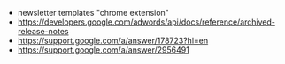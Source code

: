 * newsletter templates "chrome extension"
* https://developers.google.com/adwords/api/docs/reference/archived-release-notes
* https://support.google.com/a/answer/178723?hl=en
* https://support.google.com/a/answer/2956491